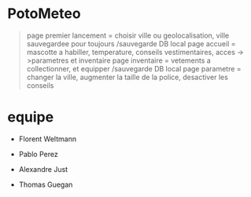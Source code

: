 # PotoMeteo

> page premier lancement = choisir ville ou geolocalisation, ville sauvegardee pour toujours
> /sauvegarde DB local
> page accueil = mascotte a habiller, temperature, conseils vestimentaires, acces -> >parametres et inventaire
> page inventaire = vetements a collectionner, et equipper
> /sauvegarde DB local
> page parametre = changer la ville, augmenter la taille de la police, desactiver les conseils

# equipe

- Florent Weltmann

- Pablo Perez

- Alexandre Just

- Thomas Guegan